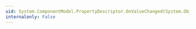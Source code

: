 ```yaml
---
uid: System.ComponentModel.PropertyDescriptor.OnValueChanged(System.Object,System.EventArgs)
internalonly: False
---
```

